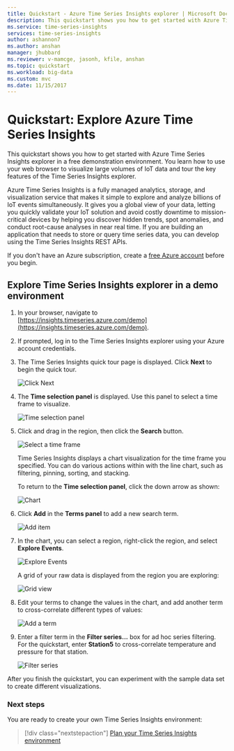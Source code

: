 ```yaml
---
title: Quickstart - Azure Time Series Insights explorer | Microsoft Docs
description: This quickstart shows you how to get started with Azure Time Series Insights explorer in your web browser to visualize large volumes of IoT data. Tour the key features in a demo environment. 
ms.service: time-series-insights 
services: time-series-insights
author: ashannon7
ms.author: anshan
manager: jhubbard
ms.reviewer: v-mamcge, jasonh, kfile, anshan
ms.topic: quickstart
ms.workload: big-data
ms.custom: mvc
ms.date: 11/15/2017
---
```


# Quickstart: Explore Azure Time Series Insights
This quickstart shows you how to get started with Azure Time Series Insights explorer in a free demonstration environment. You learn how to use your web browser to visualize large volumes of IoT data and tour the key features of the Time Series Insights explorer. 

Azure Time Series Insights is a fully managed analytics, storage, and visualization service that makes it simple to explore and analyze billions of IoT events simultaneously. It gives you a global view of your data, letting you quickly validate your IoT solution and avoid costly downtime to mission-critical devices by helping you discover hidden trends, spot anomalies, and conduct root-cause analyses in near real time.  If you are building an application that needs to store or query time series data, you can develop using the Time Series Insights REST APIs.

If you don't have an Azure subscription, create a [free Azure account](https://azure.microsoft.com/free/?ref=microsoft.com&utm_source=microsoft.com&utm_medium=docs&utm_campaign=visualstudio) before you begin.

## Explore Time Series Insights explorer in a demo environment

1. In your browser, navigate to [https://insights.timeseries.azure.com/demo](https://insights.timeseries.azure.com/demo). 

2. If prompted, log in to the Time Series Insights explorer using your Azure account credentials. 
 
3. The Time Series Insights quick tour page is displayed. Click **Next** to begin the quick tour.

   ![Click Next](media/quickstart/quickstart1.png)

4. The **Time selection panel** is displayed. Use this panel to select a time frame to visualize.

   ![Time selection panel](media/quickstart/quickstart2.png)

5. Click and drag in the region, then click the **Search** button.
 
   ![Select a time frame](media/quickstart/quickstart3.png) 

   Time Series Insights displays a chart visualization for the time frame you specified. You can do various actions within with the line chart, such as filtering, pinning, sorting, and stacking. 

   To return to the **Time selection panel**, click the down arrow as shown:

   ![Chart](media/quickstart/quickstart4.png)

6. Click **Add** in the **Terms panel** to add a new search term.

   ![Add item](media/quickstart/quickstart5.png)

7. In the chart, you can select a region, right-click the region, and select **Explore Events**.
 
   ![Explore Events](media/quickstart/quickstart6.png)

   A grid of your raw data is displayed from the region you are exploring:

   ![Grid view](media/quickstart/quickstart7.png)

8. Edit your terms to change the values in the chart, and add another term to cross-correlate different types of values:

   ![Add a term](media/quickstart/quickstart8.png)

9. Enter a filter term in the **Filter series...** box for ad hoc series filtering. For the quickstart, enter **Station5** to cross-correlate temperature and pressure for that station.
 
   ![Filter series](media/quickstart/quickstart9.png)

After you finish the quickstart, you can experiment with the sample data set to create different visualizations. 

### Next steps
You are ready to create your own Time Series Insights environment:
> [!div class="nextstepaction"]
> [Plan your Time Series Insights environment](time-series-insights-environment-planning.md)
